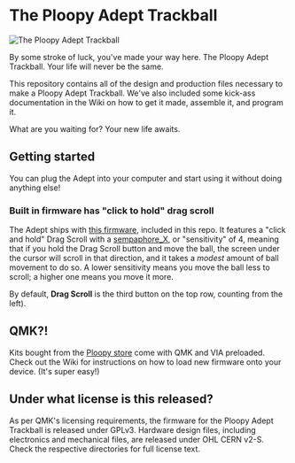 # The Ploopy Adept Trackball

![The Ploopy Adept Trackball](adept.jpg)

By some stroke of luck, you've made your way here. The Ploopy Adept Trackball. Your life will never be the same.

This repository contains all of the design and production files necessary to make a Ploopy Adept Trackball. We've also included some kick-ass documentation in the Wiki on how to get it made, assemble it, and program it.

What are you waiting for? Your new life awaits.

## Getting started

You can plug the Adept into your computer and start using it without doing anything else!

### Built in firmware has "click to hold" drag scroll

The Adept ships with [this firmware](https://github.com/ploopyco/adept-trackball/blob/master/firmwares/drag_scroll_click_and_hold/ploopyco_madromys_rev1_001_via_mom_semaphore_4.uf2), included in this repo. It features a "click and hold" Drag Scroll with a [sempaphore_X](), or "sensitivity" of 4, meaning that if you hold the Drag Scroll button and move the ball, the screen under the cursor will scroll in that direction, and it takes a _modest_ amount of ball movement to do so. A lower sensitivity means you move the ball less to scroll; a higher one means you move it more.

By default, **Drag Scroll** is the third button on the top row, counting from the left).



## QMK?!

Kits bought from the [Ploopy store](https://ploopy.co/product-category/trackball/adept/) come with QMK and VIA preloaded. Check out the Wiki for instructions on how to load new firmware onto your device. (It's super easy!)




## Under what license is this released?

As per QMK's licensing requirements, the firmware for the Ploopy Adept Trackball is released under GPLv3. Hardware design files, including electronics and mechanical files, are released under OHL CERN v2-S. Check the respective directories for full license text.
